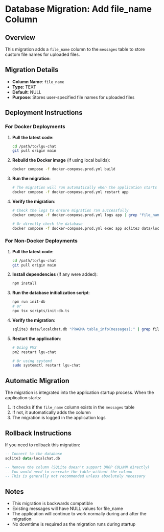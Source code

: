 # Database Migration: Add file_name Column

## Overview
This migration adds a `file_name` column to the `messages` table to store custom file names for uploaded files.

## Migration Details
- **Column Name**: `file_name`
- **Type**: TEXT
- **Default**: NULL
- **Purpose**: Stores user-specified file names for uploaded files

## Deployment Instructions

### For Docker Deployments

1. **Pull the latest code**:
   ```bash
   cd /path/to/lgu-chat
   git pull origin main
   ```

2. **Rebuild the Docker image** (if using local builds):
   ```bash
   docker compose -f docker-compose.prod.yml build
   ```

3. **Run the migration**:
   ```bash
   # The migration will run automatically when the application starts
   docker compose -f docker-compose.prod.yml restart app
   ```

4. **Verify the migration**:
   ```bash
   # Check the logs to ensure migration ran successfully
   docker compose -f docker-compose.prod.yml logs app | grep "file_name column"
   
   # Or directly check the database
   docker compose -f docker-compose.prod.yml exec app sqlite3 data/localchat.db "PRAGMA table_info(messages);" | grep file_name
   ```

### For Non-Docker Deployments

1. **Pull the latest code**:
   ```bash
   cd /path/to/lgu-chat
   git pull origin main
   ```

2. **Install dependencies** (if any were added):
   ```bash
   npm install
   ```

3. **Run the database initialization script**:
   ```bash
   npm run init-db
   # or
   npx tsx scripts/init-db.ts
   ```

4. **Verify the migration**:
   ```bash
   sqlite3 data/localchat.db "PRAGMA table_info(messages);" | grep file_name
   ```

5. **Restart the application**:
   ```bash
   # Using PM2
   pm2 restart lgu-chat
   
   # Or using systemd
   sudo systemctl restart lgu-chat
   ```

## Automatic Migration
The migration is integrated into the application startup process. When the application starts:
1. It checks if the `file_name` column exists in the `messages` table
2. If not, it automatically adds the column
3. The migration is logged in the application logs

## Rollback Instructions
If you need to rollback this migration:

```sql
-- Connect to the database
sqlite3 data/localchat.db

-- Remove the column (SQLite doesn't support DROP COLUMN directly)
-- You would need to recreate the table without the column
-- This is generally not recommended unless absolutely necessary
```

## Notes
- This migration is backwards compatible
- Existing messages will have NULL values for file_name
- The application will continue to work normally during and after the migration
- No downtime is required as the migration runs during startup

